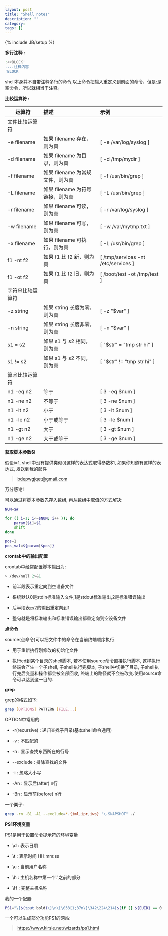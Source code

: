 ```yaml
---
layout: post
title: "Shell notes"
description: ""
category: 
tags: []
---
```

{% include JB/setup %}

__多行注释 :__

```bash
:<<BLOCK'
....注释内容
'BLOCK
```

shell本身并不自带注释多行的命令,以上命令把输入重定义到前面的命令，但是:是空命令，所以就相当于注释。

__比较运算符 :__

|运算符          |描述                              |示例                                |
|----------------|:---------------------------------|:-----------------------------------|
|文件比较运算符  |                                  |                                    |
|-e filename     |如果 filename 存在，则为真        |[ -e /var/log/syslog ]              |
|-d filename     |如果 filename 为目录，则为真	    |[ -d /tmp/mydir ]                   |
|-f filename     |如果 filename 为常规文件，则为真	|[ -f /usr/bin/grep ]                |
|-L filename     |如果 filename 为符号链接，则为真	|[ -L /usr/bin/grep ]                |
|-r filename     |如果 filename 可读，则为真	    |[ -r /var/log/syslog ]              |
|-w filename     |如果 filename 可写，则为真	    |[ -w /var/mytmp.txt ]               |
|-x filename     |如果 filename 可执行，则为真	    |[ -L /usr/bin/grep ]                |
|f1 -nt f2	     |如果 f1 比 f2 新，则为真	        |[ /tmp/services -nt /etc/services ] |
|f1 -ot f2	     |如果 f1 比 f2 旧，则为真	        |[ /boot/test -ot /tmp/test ]        |
|字符串比较运算符|                                  |                                    |
|-z string	     |如果 string 长度为零，则为真	    |[ -z "$var" ]                       |
|-n string	     |如果 string 长度非零，则为真	    |[ -n "$var" ]                       |
|s1 = s2	     |如果 s1 与 s2 相同，则为真	    |[ "$str" = "tmp str hi" ]           |
|s1 != s2	     |如果 s1 与 s2 不同，则为真	    |[ "$str" != "tmp str hi" ]          |
|算术比较运算符  |                                  |                                    |
|n1 -eq n2       |等于                              |[ 3 -eq $num ]                      |
|n1 -ne n2       |不等于                            |[ 3 -ne $num ]                      |
|n1 -lt n2       |小于                              |[ 3 -lt $num ]                      |
|n1 -le n2       |小于或等于                        |[ 3 -le $num ]                      |
|n1 -gt n2       |大于                              |[ 3 -gt $num ]                      |
|n1 -ge n2       |大于或等于                        |[ 3 -ge $num ]                      |

__获取脚本参数$i__

假设i=1, shell中没有提供类似$($i)这样的表达式取得参数$1, 如果你知道有这样的表达式, 发送到我的邮件

> bdepwgjqet@gmail.com

万分感谢!

可以通过将脚本参数先存入数组, 再从数组中取值的方式解决:

```bash
NUM=$#

for (( i=1; i<=$NUM; i++ )); do
	param[$i]=$1
	shift
done

pos=1
pos_val=${param[$pos]}
```

__crontab中的输出配置__

crontab中经常配置脚本输出为:

```bash
> /dev/null 2>&1
```

- 前半段表示重定向到空设备文件

- 系统默认0是stdin标准输入文件,1是stdout标准输出,2是标准错误输出

- 后半段表示2的输出重定向到1

- 整句就是将标准输出和标准错误输出都重定向到空设备文件

__点命令__

source(点命令)可以把文件中的命令在当前终端顺序执行

- 用于重新执行刚修改的初始化文件

- 执行cd到某个目录的shell脚本, 若不使用source命令直接执行脚本, 这样执行终端会产生一个子shell, 子shell执行完脚本, 子shell中切换了目录, 子shell执行完后变量和操作都会被全部回收, 终端上的路径就不会被改变.使用source命令可以达到这一目的.


__grep__

grep的格式如下:

```bash
grep [OPTIONS] PATTERN [FILE...]
```

OPTION中常用的:

- -r(recursive) : 递归查找子目录(基本shell命令通用)

- -v : 不匹配的

- -n : 显示查找东西所在的行号

- --exclude : 排除查找的文件

- -i : 忽略大小写

- -An : 显示后(after) n行

- -Bn : 显示前(before) n行

一个粟子:

```bash
grep -rn -B1 -A1 --exclude=*.{iml,ipr,iws} "\-SNAPSHOT" ./
```

__PS1环境变量__

PS1是用于设置命令提示符的环境变量

- \d : 表示日期

- \t : 表示时间 HH:mm:ss

- \u : 当前用户名称

- \h : 主机名称中第一个'.'之前的部分

- \H : 完整主机名称

我的一个配置:

```bash
PS1="\[$(tput bold)\]\n\[\033[1;37m\]\342\224\214[$(if [[ ${EUID} == 0 ]]; then echo '\[\033[01;31m\]\h'; else echo '\[$(tput setaf 1)\]\u\[$(tput setaf 7)\]@\[$(tput setaf 4)\]\h'; fi)\[\033[1;37m\]]\342\224\200(\$(if [[ \$? == 0 ]]; then echo \"\[\033[01;32m\]\342\234\223\"; else echo \"\[\033[01;31m\]\342\234\227\"; fi)\[\033[1;37m\])\342\224\200[\[$(tput setaf 6)\]\t \d\[\033[1;37m\]]\342\224\200[\[\033[1;32m\]\$(ls -1 | wc -l | sed 's: ::g') files, \$(ls -lah | grep -m 1 total | sed 's/total //')b\[\033[1;37m\]]\[\033[1;37m\]\n\342\224\224\342\224\200(\[\033[1;32m\]\w\[\033[1;37m\])\342\224\200> \[\033[0m\]"
```

一个可以生成部分功能PS1的网站:

> https://www.kirsle.net/wizards/ps1.html 
